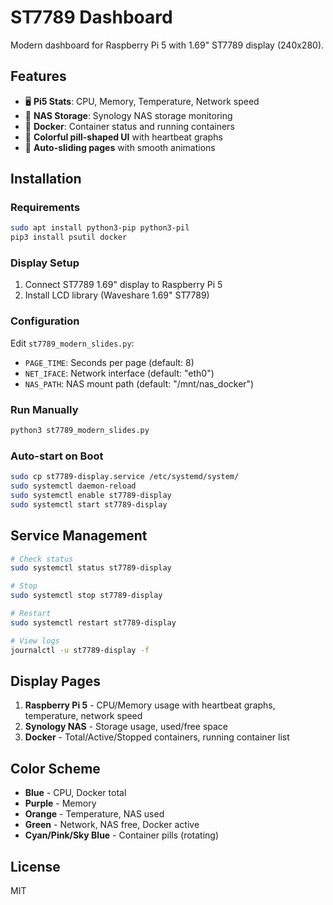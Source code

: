 # ST7789 Dashboard

Modern dashboard for Raspberry Pi 5 with 1.69" ST7789 display (240x280).

## Features

- 🖥️ **Pi5 Stats**: CPU, Memory, Temperature, Network speed
- 💾 **NAS Storage**: Synology NAS storage monitoring
- 🐋 **Docker**: Container status and running containers
- 🎨 **Colorful pill-shaped UI** with heartbeat graphs
- 🔄 **Auto-sliding pages** with smooth animations

## Installation

### Requirements

```bash
sudo apt install python3-pip python3-pil
pip3 install psutil docker
```

### Display Setup

1. Connect ST7789 1.69" display to Raspberry Pi 5
2. Install LCD library (Waveshare 1.69" ST7789)

### Configuration

Edit `st7789_modern_slides.py`:
- `PAGE_TIME`: Seconds per page (default: 8)
- `NET_IFACE`: Network interface (default: "eth0")
- `NAS_PATH`: NAS mount path (default: "/mnt/nas_docker")

### Run Manually

```bash
python3 st7789_modern_slides.py
```

### Auto-start on Boot

```bash
sudo cp st7789-display.service /etc/systemd/system/
sudo systemctl daemon-reload
sudo systemctl enable st7789-display
sudo systemctl start st7789-display
```

## Service Management

```bash
# Check status
sudo systemctl status st7789-display

# Stop
sudo systemctl stop st7789-display

# Restart
sudo systemctl restart st7789-display

# View logs
journalctl -u st7789-display -f
```

## Display Pages

1. **Raspberry Pi 5** - CPU/Memory usage with heartbeat graphs, temperature, network speed
2. **Synology NAS** - Storage usage, used/free space
3. **Docker** - Total/Active/Stopped containers, running container list

## Color Scheme

- **Blue** - CPU, Docker total
- **Purple** - Memory
- **Orange** - Temperature, NAS used
- **Green** - Network, NAS free, Docker active
- **Cyan/Pink/Sky Blue** - Container pills (rotating)

## License

MIT

